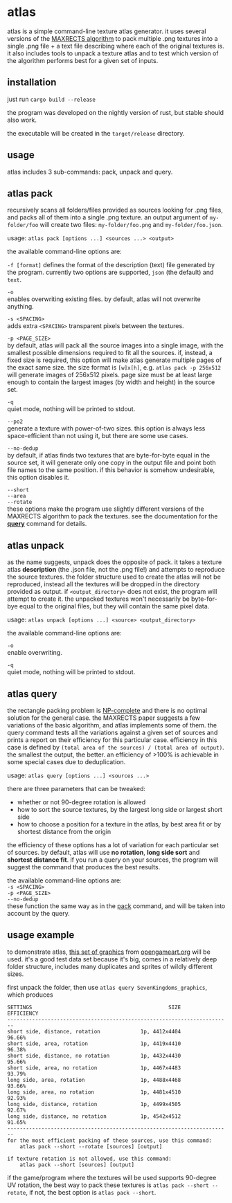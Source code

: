 atlas
=====
atlas is a simple command-line texture atlas generator. it uses several versions of the [MAXRECTS algorithm](https://docplayer.net/21175043-A-thousand-ways-to-pack-the-bin-a-practical-approach-to-two-dimensional-rectangle-bin-packing.html) to pack multiple .png textures into a single .png file + a text file describing where each of the original textures is. it also includes tools to unpack a texture atlas and to test which version of the algorithm performs best for a given set of inputs.

installation
------------
just run ```cargo build --release```

the program was developed on the nightly version of rust, but stable should also work. 

the executable will be created in the ```target/release``` directory.

usage
-----
atlas includes 3 sub-commands: pack, unpack and query.

## atlas pack
recursively scans all folders/files provided as sources looking for .png files, and packs all of them into a single .png texture. an output argument of ```my-folder/foo``` will create two files: ```my-folder/foo.png``` and ```my-folder/foo.json```.

usage: ```atlas pack [options ...] <sources ...> <output>```

the available command-line options are:

```-f [format]```
defines the format of the description (text) file generated by the program. currently two options are supported, ```json``` (the default) and ```text```.

```-o```<br>
enables overwriting existing files. by default, atlas will not overwrite anything.

```-s <SPACING>```<br>
adds extra ```<SPACING>``` transparent pixels between the textures.

```-p <PAGE_SIZE>```<br>
by default, atlas will pack all the source images into a single image, with the smallest possible dimensions required to fit all the sources. if, instead, a fixed size is required, this option will make atlas generate multiple pages of the exact same size. the size format is ```[w]x[h]```, e.g. ```atlas pack -p 256x512``` will generate images of 256x512 pixels. page size must be at least large enough to contain the largest images (by width and height) in the source set.

```-q```<br>
quiet mode, nothing will be printed to stdout.

```--po2```<br>
generate a texture with power-of-two sizes. this option is always less space-efficient than not using it, but there are some use cases.

```--no-dedup```<br>
by default, if atlas finds two textures that are byte-for-byte equal in the source set, it will generate only one copy in the output file and point both file names to the same position. if this behavior is somehow undesirable, this option disables it.

```--short```<br>
```--area```<br>
```--rotate```<br>
these options make the program use slightly different versions of the MAXRECTS algorithm to pack the textures. see the documentation for the **[query](#atlas-query)** command for details.

## atlas unpack
as the name suggests, unpack does the opposite of pack. it takes a texture atlas **description** (the .json file, not the .png file!) and attempts to reproduce the source textures. the folder structure used to create the atlas will not be reproduced, instead all the textures will be dropped in the directory provided as output. if ```<output_directory>``` does not exist, the program will attempt to create it. the unpacked textures won't necessarily be byte-for-bye equal to the original files, but they will contain the same pixel data.

usage: ```atlas unpack [options ...] <source> <output_directory>```

the available command-line options are:

```-o```<br>
enable overwriting.

```-q```<br>
quiet mode, nothing will be printed to stdout.

## atlas query
the rectangle packing problem is [NP-complete](https://en.wikipedia.org/wiki/Rectangle_packing#Packing_different_rectangles_in_a_minimum-area_rectangle) and there is no optimal solution for the general case. the MAXRECTS paper suggests a few variations of the basic algorithm, and atlas implements some of them. the query command tests all the variations against a given set of sources and prints a report on their efficiency for this particular case. efficiency in this case is defined by ```(total area of the sources) / (total area of output)```. the smallest the output, the better. an efficiency of >100% is achievable in some special cases due to deduplication.

usage: ```atlas query [options ...] <sources ...>```

there are three parameters that can be tweaked:
* whether or not 90-degree rotation is allowed
* how to sort the source textures, by the largest long side or largest short side
* how to choose a position for a texture in the atlas, by best area fit or by shortest distance from the origin

the efficiency of these options has a lot of variation for each particular set of sources. by default, atlas will use **no rotation**, **long side sort** and **shortest distance fit**. if you run a query on your sources, the program will suggest the command that produces the best results.

the available command-line options are:<br>
```-s <SPACING>```<br>
```-p <PAGE_SIZE>```<br>
```--no-dedup```<br>
these function the same way as in the [pack](#atlas-pack) command, and will be taken into account by the query.

## usage example
to demonstrate atlas, [this set of graphics](https://opengameart.org/content/seven-kingdoms) from [opengameart.org](https://opengameart.org) will be used. it's a good test data set because it's big, comes in a relatively deep folder structure, includes many duplicates and sprites of wildly different sizes.

first unpack the folder, then use ```atlas query SevenKingdoms_graphics```, which produces
```
SETTINGS                                            SIZE      EFFICIENCY
------------------------------------------------------------------------
short side, distance, rotation             1p, 4412x4404          96.66%
short side, area, rotation                 1p, 4419x4410          96.38%
short side, distance, no rotation          1p, 4432x4430          95.66%
short side, area, no rotation              1p, 4467x4483          93.79%
long side, area, rotation                  1p, 4488x4468          93.66%
long side, area, no rotation               1p, 4481x4510          92.93%
long side, distance, rotation              1p, 4499x4505          92.67%
long side, distance, no rotation           1p, 4542x4512          91.65%
------------------------------------------------------------------------
for the most efficient packing of these sources, use this command:
	atlas pack --short --rotate [sources] [output]

if texture rotation is not allowed, use this command:
	atlas pack --short [sources] [output]
```

if the game/program where the textures will be used supports 90-degree UV rotation, the best way to pack these textures is ```atlas pack --short --rotate```, if not, the best option is ```atlas pack --short```.
